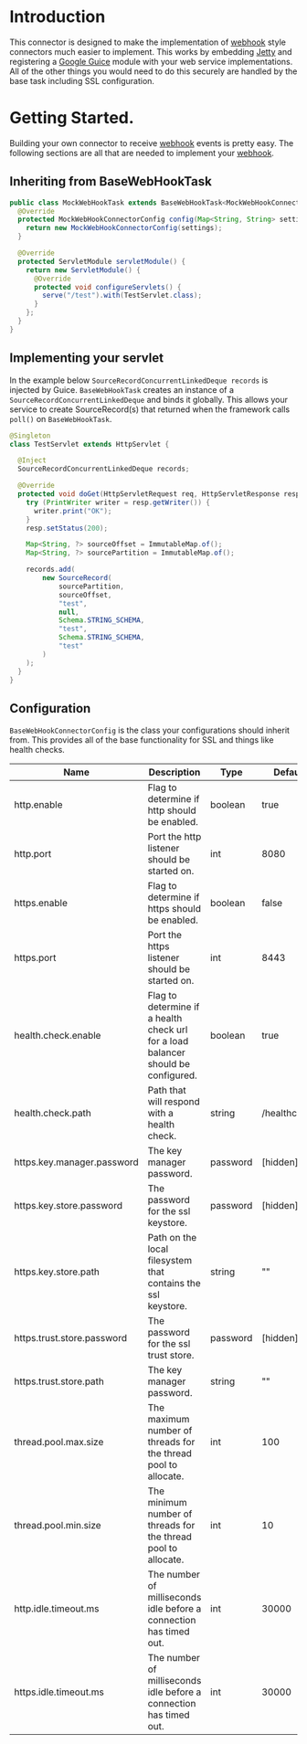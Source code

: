 # Introduction

This connector is designed to make the implementation of [webhook](https://en.wikipedia.org/wiki/Webhook) style connectors much easier to implement.
This works by embedding [Jetty](http://www.eclipse.org/jetty/) and registering a [Google Guice](https://github.com/google/guice/wiki/Servlets) 
module with your web service implementations. All of the other things you would need to do this securely are handled by 
the base task including SSL configuration.

# Getting Started. 

Building your own connector to receive [webhook](https://en.wikipedia.org/wiki/Webhook) events is pretty easy. The following sections are 
all that are needed to implement your [webhook](https://en.wikipedia.org/wiki/Webhook).

## Inheriting from BaseWebHookTask

```java
public class MockWebHookTask extends BaseWebHookTask<MockWebHookConnectorConfig> {
  @Override
  protected MockWebHookConnectorConfig config(Map<String, String> settings) {
    return new MockWebHookConnectorConfig(settings);
  }

  @Override
  protected ServletModule servletModule() {
    return new ServletModule() {
      @Override
      protected void configureServlets() {
        serve("/test").with(TestServlet.class);
      }
    };
  }
}
```

## Implementing your servlet

In the example below `SourceRecordConcurrentLinkedDeque records` is injected by Guice. `BaseWebHookTask` creates an 
instance of a `SourceRecordConcurrentLinkedDeque` and binds it globally. This allows your service to create SourceRecord(s)
that returned when the framework calls `poll()` on `BaseWebHookTask`.

```java
@Singleton
class TestServlet extends HttpServlet {

  @Inject
  SourceRecordConcurrentLinkedDeque records;

  @Override
  protected void doGet(HttpServletRequest req, HttpServletResponse resp) throws ServletException, IOException {
    try (PrintWriter writer = resp.getWriter()) {
      writer.print("OK");
    }
    resp.setStatus(200);

    Map<String, ?> sourceOffset = ImmutableMap.of();
    Map<String, ?> sourcePartition = ImmutableMap.of();

    records.add(
        new SourceRecord(
            sourcePartition,
            sourceOffset,
            "test",
            null,
            Schema.STRING_SCHEMA,
            "test",
            Schema.STRING_SCHEMA,
            "test"
        )
    );
  }
}
```

## Configuration 

`BaseWebHookConnectorConfig` is the class your configurations should inherit from. This provides
all of the base functionality for SSL and things like health checks.

| Name                       | Description                                                                       | Type     | Default      | Valid Values                     | Importance |
|----------------------------|-----------------------------------------------------------------------------------|----------|--------------|----------------------------------|------------|
| http.enable                | Flag to determine if http should be enabled.                                      | boolean  | true         |                                  | high       |
| http.port                  | Port the http listener should be started on.                                      | int      | 8080         | ValidPort{start=1000, end=65535} | high       |
| https.enable               | Flag to determine if https should be enabled.                                     | boolean  | false        |                                  | high       |
| https.port                 | Port the https listener should be started on.                                     | int      | 8443         | ValidPort{start=1000, end=65535} | high       |
| health.check.enable        | Flag to determine if a health check url for a load balancer should be configured. | boolean  | true         |                                  | medium     |
| health.check.path          | Path that will respond with a health check.                                       | string   | /healthcheck |                                  | medium     |
| https.key.manager.password | The key manager password.                                                         | password | [hidden]     |                                  | medium     |
| https.key.store.password   | The password for the ssl keystore.                                                | password | [hidden]     |                                  | medium     |
| https.key.store.path       | Path on the local filesystem that contains the ssl keystore.                      | string   | ""           |                                  | medium     |
| https.trust.store.password | The password for the ssl trust store.                                             | password | [hidden]     |                                  | medium     |
| https.trust.store.path     | The key manager password.                                                         | string   | ""           |                                  | medium     |
| thread.pool.max.size       | The maximum number of threads for the thread pool to allocate.                    | int      | 100          | [10,...,1000]                    | medium     |
| thread.pool.min.size       | The minimum number of threads for the thread pool to allocate.                    | int      | 10           | [10,...,1000]                    | medium     |
| http.idle.timeout.ms       | The number of milliseconds idle before a connection has timed out.                | int      | 30000        | [5000,...,300000]                | low        |
| https.idle.timeout.ms      | The number of milliseconds idle before a connection has timed out.                | int      | 30000        | [5000,...,300000]                | low        |

